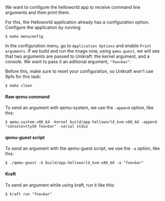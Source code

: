 We want to configure the helloworld app to receive command line arguments and then print them.

For this, the Helloworld application already has a configuration option.
Configure the application by running

```
$ make menuconfig
```

In the configuration menu, go to `Application Options` and enable `Print arguments`.
If we build and run the image now, using `qemu-guest`, we will see that two arguments are passed to Unikraft: the kernel argument, and a console.
We want to pass it an aditional argument, `"foo=bar"`.

Before this, make sure to reset your configuration, so Unikraft won't use 9pfs for this task:

```
$ make clean
```

#### Raw qemu command

To send an argument with qemu-system, we use the `-append` option, like this:

```
$ qemu-system-x86_64 -kernel build/app-helloworld_kvm-x86_64 -append "console=ttyS0 foo=bar" -serial stdio
```

#### qemu-guest script

To send an argument with the qemu-guest script, we use the `-a` option, like this:
```
$ ./qemu-guest -k build/app-helloworld_kvm-x86_64 -a "foo=bar"
```

#### Kraft

To send an argument while using kraft, run it like this:

```
$ kraft run "foo=bar"
```

